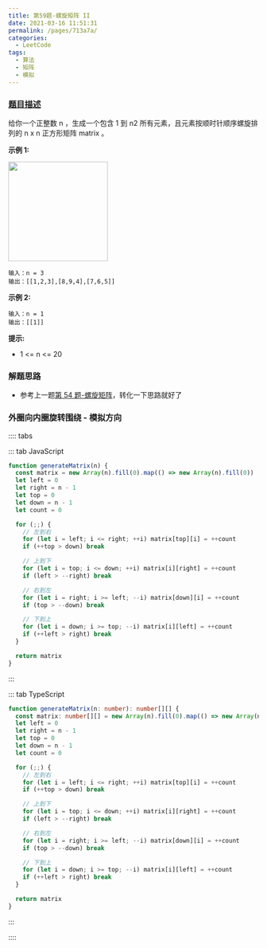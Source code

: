 ```yaml
---
title: 第59题-螺旋矩阵 II
date: 2021-03-16 11:51:31
permalink: /pages/713a7a/
categories:
  - LeetCode
tags:
  - 算法
  - 矩阵
  - 模拟
---
```


### [题目描述](https://leetcode-cn.com/problems/spiral-matrix-ii/)

给你一个正整数 <span class="span-shadow">n</span> ，生成一个包含 <span class="span-shadow">1</span> 到 <span class="span-shadow">n2</span> 所有元素，且元素按顺时针顺序螺旋排列的 <span class="span-shadow">n x n</span> 正方形矩阵 <span class="span-shadow">matrix</span> 。

<!-- more -->

**示例 1:**

<img src="https://cdn.jsdelivr.net/gh/zhixiangyao/CDN/images/leetcode/spiral-matrix-ii.jpeg" width="200" />

```
输入：n = 3
输出：[[1,2,3],[8,9,4],[7,6,5]]
```

**示例 2:**

```
输入：n = 1
输出：[[1]]
```

**提示:**

- <span class="span-shadow">1 <= n <= 20</span>

### 解题思路

- 参考上一题[第 54 题-螺旋矩阵](https://zhixiangyao.top/pages/8555ca/)，转化一下思路就好了

### 外圈向内圈旋转围绕 - 模拟方向

:::: tabs

::: tab JavaScript

```JavaScript
function generateMatrix(n) {
  const matrix = new Array(n).fill(0).map(() => new Array(n).fill(0))
  let left = 0
  let right = n - 1
  let top = 0
  let down = n - 1
  let count = 0

  for (;;) {
    // 左到右
    for (let i = left; i <= right; ++i) matrix[top][i] = ++count
    if (++top > down) break

    // 上到下
    for (let i = top; i <= down; ++i) matrix[i][right] = ++count
    if (left > --right) break

    // 右到左
    for (let i = right; i >= left; --i) matrix[down][i] = ++count
    if (top > --down) break

    // 下到上
    for (let i = down; i >= top; --i) matrix[i][left] = ++count
    if (++left > right) break
  }

  return matrix
}
```

:::

::: tab TypeScript

```TypeScript
function generateMatrix(n: number): number[][] {
  const matrix: number[][] = new Array(n).fill(0).map(() => new Array(n).fill(0))
  let left = 0
  let right = n - 1
  let top = 0
  let down = n - 1
  let count = 0

  for (;;) {
    // 左到右
    for (let i = left; i <= right; ++i) matrix[top][i] = ++count
    if (++top > down) break

    // 上到下
    for (let i = top; i <= down; ++i) matrix[i][right] = ++count
    if (left > --right) break

    // 右到左
    for (let i = right; i >= left; --i) matrix[down][i] = ++count
    if (top > --down) break

    // 下到上
    for (let i = down; i >= top; --i) matrix[i][left] = ++count
    if (++left > right) break
  }

  return matrix
}
```

:::

::::
